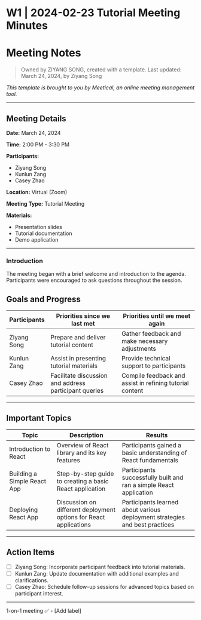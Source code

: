# W1 | 2024-02-23 Tutorial Meeting Minutes

# Meeting Notes

> Owned by ZIYANG SONG, created with a template.
> Last updated: March 24, 2024, by Ziyang Song

_This template is brought to you by Meetical, an online meeting management tool._

---

## Meeting Details

**Date:** March 24, 2024

**Time:** 2:00 PM - 3:30 PM

**Participants:** 
- Ziyang Song
- Kunlun Zang
- Casey Zhao

**Location:** Virtual (Zoom)

**Meeting Type:** Tutorial Meeting

**Materials:** 
- Presentation slides
- Tutorial documentation
- Demo application

---

### Introduction
The meeting began with a brief welcome and introduction to the agenda. Participants were encouraged to ask questions throughout the session.

## Goals and Progress

**Participants** | **Priorities since we last met** | **Priorities until we meet again**
--- | --- | ---
Ziyang Song | Prepare and deliver tutorial content | Gather feedback and make necessary adjustments
Kunlun Zang | Assist in presenting tutorial materials | Provide technical support to participants
Casey Zhao | Facilitate discussion and address participant queries | Compile feedback and assist in refining tutorial content

---

## Important Topics

| Topic | Description | Results |
|-------|-------------|---------|
| Introduction to React | Overview of React library and its key features | Participants gained a basic understanding of React fundamentals |
| Building a Simple React App | Step-by-step guide to creating a basic React application | Participants successfully built and ran a simple React application |
| Deploying React App | Discussion on different deployment options for React applications | Participants learned about various deployment strategies and best practices |

---

## Action Items

- [ ] Ziyang Song: Incorporate participant feedback into tutorial materials.
- [ ] Kunlun Zang: Update documentation with additional examples and clarifications.
- [ ] Casey Zhao: Schedule follow-up sessions for advanced topics based on participant interest.

---

1-on-1 meeting ✅ - [Add label]
